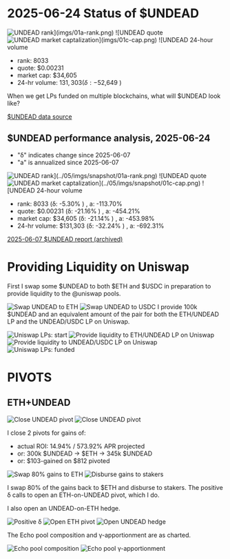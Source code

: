 # 2025-06-24 Status of $UNDEAD 

![$UNDEAD rank](imgs/01a-rank.png) 
![$UNDEAD quote](imgs/01b-quote.png) 
![$UNDEAD market captalization](imgs/01c-cap.png) 
![$UNDEAD 24-hour volume](imgs/01d-vol.png) 

* rank: 8033 
* quote: $0.00231 
* market cap: $34,605 
* 24-hr volume: $131,303 (δ: -$52,649 ) 

When we get LPs funded on multiple blockchains, what will $UNDEAD look like? 

[$UNDEAD data source](https://www.coingecko.com/en/coins/undead-blocks) 
## $UNDEAD performance analysis, 2025-06-24 

* "δ" indicates change since 2025-06-07 
* "a" is annualized since 2025-06-07 

![$UNDEAD rank](../05/imgs/snapshot/01a-rank.png) 
![$UNDEAD quote](../05/imgs/snapshot/01b-quote.png) 
![$UNDEAD market captalization](../05/imgs/snapshot/01c-cap.png) 
![$UNDEAD 24-hour volume](../05/imgs/snapshot/01d-vol.png) 

* rank: 8033 (δ: -5.30% ) , a: -113.70% 
* quote: $0.00231 (δ: -21.16% ) , a: -454.21% 
* market cap: $34,605 (δ: -21.14% ) , a: -453.98% 
* 24-hr volume: $131,303 (δ: -32.24% ) , a: -692.31% 

[2025-06-07 $UNDEAD report (archived)](https://github.com/pivoteur/biz/tree/main/blog/2025/06/05) 
# Providing Liquidity on Uniswap 

First I swap some $UNDEAD to both $ETH and $USDC in preparation to provide liquidity to the @uniswap pools. 

![Swap UNDEAD to ETH](imgs/02a-swap-to-eth.png) 
![Swap UNDEAD to USDC](imgs/02b-swap-to-usdc.png) 
I provide 100k $UNDEAD and an equivalent amount of the pair for both the ETH/UNDEAD LP and the UNDEAD/USDC LP on Uniswap. 

![Uniswap LPs: start](imgs/03a-lps-start.png) 
![Provide liquidity to ETH/UNDEAD LP on Uniswap](imgs/03b-provide-to-eth-undead-lp.png) 
![Provide liquidity to UNDEAD/USDC LP on Uniswap](imgs/03c-provide-to-undead-usdc-lp.png) 
![Uniswap LPs: funded](imgs/03d-lps-funded.png) 

# PIVOTS

## ETH+UNDEAD

![Close UNDEAD pivot](imgs/04a-close-undead-pivot.png)
![Close UNDEAD pivot](imgs/04b-close-undead-pivot.png)

I close 2 pivots for gains of:

* actual ROI: 14.94% / 573.92% APR projected
* or: 300k $UNDEAD -> $ETH -> 345k $UNDEAD
* or: $103-gained on $812 pivoted

![Swap 80% gains to ETH](imgs/04c-swap-to-eth.png)
![Disburse gains to stakers](imgs/04d-disburse-gains.png)

I swap 80% of the gains back to $ETH and disburse to stakers. 
The positive δ calls to open an ETH-on-UNDEAD pivot, which I do. 

I also open an UNDEAD-on-ETH hedge. 

![Positive δ](imgs/05a-pos.png) 
![Open ETH pivot](imgs/05b-open-eth-pivot.png) 
![Open UNDEAD hedge](imgs/05c-open-undead-hedge.png) 

The Echo pool composition and γ-apportionment are as charted. 

![Echo pool composition](imgs/06a-comp.png) 
![Echo pool γ-apportionment](imgs/06b-apport.png) 
